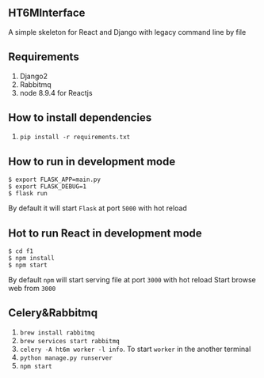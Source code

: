 ## HT6MInterface
A simple skeleton for React and Django with legacy command line by file

## Requirements
1. Django2
1. Rabbitmq
1. node 8.9.4 for Reactjs

## How to install dependencies
1. `pip install -r requirements.txt`

## How to run in development mode
```
$ export FLASK_APP=main.py
$ export FLASK_DEBUG=1
$ flask run
```
By default it will start `Flask` at port `5000` with hot reload

## Hot to run React in development mode
```
$ cd f1
$ npm install
$ npm start
```
By default `npm` will start serving file at port `3000` with hot reload
Start browse web from `3000`

## Celery&Rabbitmq
1. `brew install rabbitmq`
1. `brew services start rabbitmq`
1. `celery -A ht6m worker -l info`. To start `worker` in the another terminal
1. `python manage.py runserver`
1. `npm start`